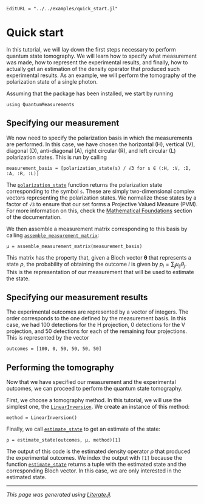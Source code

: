 ```@meta
EditURL = "../../examples/quick_start.jl"
```

# Quick start

In this tutorial, we will lay down the first steps necessary to perform quantum state tomography.
We will learn how to specify what measurement was made, how to represent the experimental results, and
finally, how to actually get an estimation of the density operator that produced such experimental results.
As an example, we will perform the tomography of the polarization state of a single photon.

Assuming that the package has been installed, we start by running

````@example quick_start
using QuantumMeasurements
````

## Specifying our measurement

We now need to specify the polarization basis in which the measurements are performed.
In this case, we have chosen the horizontal (H), vertical (V), diagonal (D), anti-diagonal (A),
right circular (R), and left circular (L) polarization states. This is run by calling

````@example quick_start
measurement_basis = [polarization_state(s) / √3 for s ∈ (:H, :V, :D, :A, :R, :L)]
````

The [`polarization_state`](@ref) function returns the polarization state corresponding to the symbol `s`.
These are simply two-dimensional complex vectors representing the polarization states.
We normalize these states by a factor of `√3` to ensure that our set forms a Projective Valued Measure (PVM).
For more information on this, check the [Mathematical Foundations](@ref) section of the documentation.

We then assemble a measurement matrix corresponding to this basis by calling [`assemble_measurement_matrix`](@ref):

````@example quick_start
μ = assemble_measurement_matrix(measurement_basis)
````

This matrix has the property that, given a Bloch vector $\boldsymbol{\theta}$ that represents a state $\rho$,
the probability of obtaining the outcome $i$ is given by $p_i = \sum_{j} \mu_{ij} \theta_j$.
This is the representation of our measurement that will be used to estimate the state.

## Specifying our measurement results

The experimental outcomes are represented by a vector of integers.
The order corresponds to the one defined by the measurement basis.
In this case, we had 100 detections for the H projection, 0 detections for the V projection,
and 50 detections for each of the remaining four projections. This is represented by the vector

````@example quick_start
outcomes = [100, 0, 50, 50, 50, 50]
````

## Performing the tomography

Now that we have specified our measurement and the experimental outcomes,
we can proceed to perform the quantum state tomography.

First, we choose a tomography method. In this tutorial, we will use the simplest one,
the [`LinearInversion`](@ref). We create an instance of this method:

````@example quick_start
method = LinearInversion()
````

Finally, we call [`estimate_state`](@ref) to get an estimate of the state:

````@example quick_start
ρ = estimate_state(outcomes, μ, method)[1]
````

The output of this code is the estimated density operator $\rho$ that produced the experimental outcomes.
We index the output with `[1]` because the function [`estimate_state`](@ref) returns a tuple
with the estimated state and the corresponding Bloch vector. In this case, we are only interested in the estimated state.

---

*This page was generated using [Literate.jl](https://github.com/fredrikekre/Literate.jl).*

